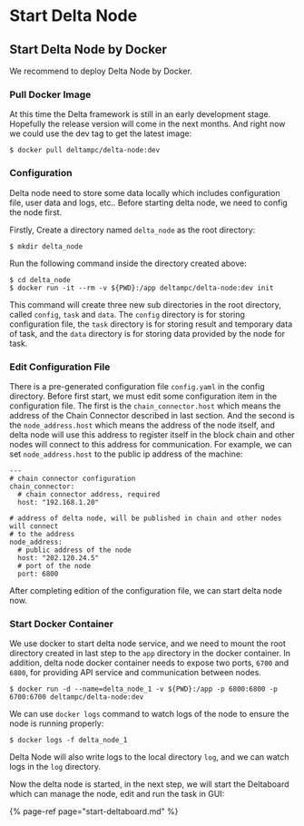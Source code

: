 # Start Delta Node

## Start Delta Node by Docker

We recommend to deploy Delta Node by Docker.

### Pull Docker Image

At this time the Delta framework is still in an early development stage. Hopefully the release version will come in the next months. And right now we could use the dev tag to get the latest image:

```text
$ docker pull deltampc/delta-node:dev
```

### Configuration

Delta node need to store some data locally which includes configuration file, user data and logs, etc.. Before starting delta node, we need to config the node first.

Firstly, Create a directory named `delta_node` as the root directory:

```text
$ mkdir delta_node
```

Run the following command inside the directory created above:

```text
$ cd delta_node
$ docker run -it --rm -v ${PWD}:/app deltampc/delta-node:dev init
```

This command will create three new sub directories in the root directory, called `config`, `task` and `data`. The `config` directory is for storing configuration file, the `task` directory is for storing result and temporary data of task, and the `data` directory is for storing data provided by the node for task.

### Edit Configuration File

There is a pre-generated configuration file `config.yaml` in the config directory. Before first start, we must edit some configuration item in the configuration file. The first is the `chain_connector.host` which means the address of the Chain Connector described in last section. And the second is the `node_address.host` which means the address of the node itself, and delta node will use this address to register itself in the block chain and other nodes will connect to this address for communication. For example, we can set `node_address.host` to the public ip address of the machine:

```text
---
# chain connector configuration
chain_connector:
  # chain connector address, required
  host: "192.168.1.20"

# address of delta node, will be published in chain and other nodes will connect
# to the address
node_address:
  # public address of the node
  host: "202.120.24.5"
  # port of the node
  port: 6800
```

After completing edition of the configuration file, we can start delta node now.

### Start Docker Container

We use docker to start delta node service, and we need to mount the root directory created in last step to the `app` directory in the docker container. In addition, delta node docker container needs to expose two ports, `6700` and `6800`, for providing API service and communication between nodes.

```text
$ docker run -d --name=delta_node_1 -v ${PWD}:/app -p 6800:6800 -p 6700:6700 deltampc/delta-node:dev
```

We can use `docker logs` command to watch logs of the node to ensure the node is running properly:

```text
$ docker logs -f delta_node_1
```

Delta Node will also write logs to the local directory `log`, and we can watch logs in the `log` directory.

Now the delta node is started, in the next step, we will start the Deltaboard which can manage the node, edit and run the task in GUI:

{% page-ref page="start-deltaboard.md" %}

